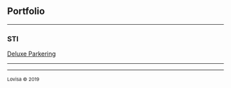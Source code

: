 ## Portfolio

---

### STI

[Deluxe Parkering](/Lovisa-Deluxe-Parkering/blob/master/index.html)

---






---
<p style="font-size:11px">Lovisa &copy 2019</a></p>

